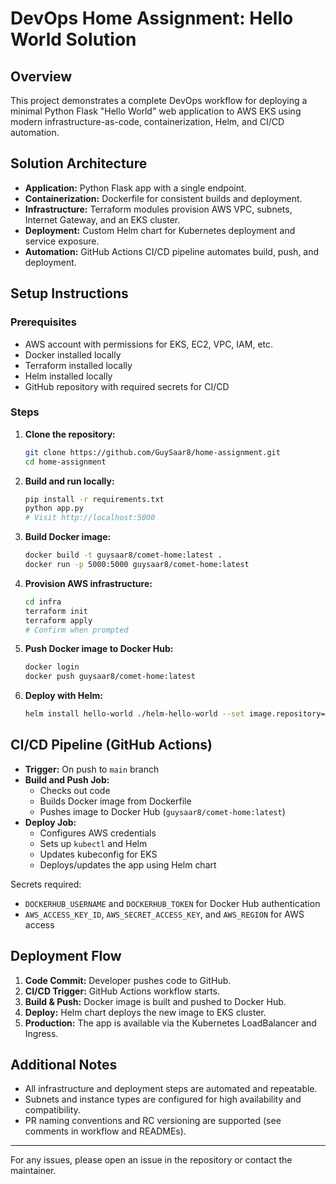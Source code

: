 # DevOps Home Assignment: Hello World Solution

## Overview
This project demonstrates a complete DevOps workflow for deploying a minimal Python Flask "Hello World" web application to AWS EKS using modern infrastructure-as-code, containerization, Helm, and CI/CD automation.

## Solution Architecture
- **Application:** Python Flask app with a single endpoint.
- **Containerization:** Dockerfile for consistent builds and deployment.
- **Infrastructure:** Terraform modules provision AWS VPC, subnets, Internet Gateway, and an EKS cluster.
- **Deployment:** Custom Helm chart for Kubernetes deployment and service exposure.
- **Automation:** GitHub Actions CI/CD pipeline automates build, push, and deployment.

## Setup Instructions

### Prerequisites
- AWS account with permissions for EKS, EC2, VPC, IAM, etc.
- Docker installed locally
- Terraform installed locally
- Helm installed locally
- GitHub repository with required secrets for CI/CD

### Steps
1. **Clone the repository:**
	```bash
	git clone https://github.com/GuySaar8/home-assignment.git
	cd home-assignment
	```
2. **Build and run locally:**
	```bash
	pip install -r requirements.txt
	python app.py
	# Visit http://localhost:5000
	```
3. **Build Docker image:**
	```bash
	docker build -t guysaar8/comet-home:latest .
	docker run -p 5000:5000 guysaar8/comet-home:latest
	```
4. **Provision AWS infrastructure:**
	```bash
	cd infra
	terraform init
	terraform apply
	# Confirm when prompted
	```
5. **Push Docker image to Docker Hub:**
	```bash
	docker login
	docker push guysaar8/comet-home:latest
	```
6. **Deploy with Helm:**
	```bash
	helm install hello-world ./helm-hello-world --set image.repository=guysaar8/comet-home --set image.tag=latest
	```

## CI/CD Pipeline (GitHub Actions)
- **Trigger:** On push to `main` branch
- **Build and Push Job:**
  - Checks out code
  - Builds Docker image from Dockerfile
  - Pushes image to Docker Hub (`guysaar8/comet-home:latest`)
- **Deploy Job:**
  - Configures AWS credentials
  - Sets up `kubectl` and Helm
  - Updates kubeconfig for EKS
  - Deploys/updates the app using Helm chart

Secrets required:
- `DOCKERHUB_USERNAME` and `DOCKERHUB_TOKEN` for Docker Hub authentication
- `AWS_ACCESS_KEY_ID`, `AWS_SECRET_ACCESS_KEY`, and `AWS_REGION` for AWS access

## Deployment Flow
1. **Code Commit:** Developer pushes code to GitHub.
2. **CI/CD Trigger:** GitHub Actions workflow starts.
3. **Build & Push:** Docker image is built and pushed to Docker Hub.
4. **Deploy:** Helm chart deploys the new image to EKS cluster.
5. **Production:** The app is available via the Kubernetes LoadBalancer and Ingress.

## Additional Notes
- All infrastructure and deployment steps are automated and repeatable.
- Subnets and instance types are configured for high availability and compatibility.
- PR naming conventions and RC versioning are supported (see comments in workflow and READMEs).

---
For any issues, please open an issue in the repository or contact the maintainer.

